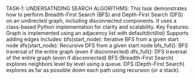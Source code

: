 TASK-1: UNDERSATNDING SEARCH ALGORITHMS: This task demonstrates how to perform Breadth-First Search (BFS) and Depth-First Search (DFS) on an undirected graph, including disconnected components. It uses a class-based Python implementation for clarity and scalability.
Key Features:
Graph is implemented using an adjacency list with defaultdict(list)
Supports adding edges
Includes:
bfs(start_node): Iterative BFS from a given start node
dfs(start_node): Recursive DFS from a given start node
bfs_full(): BFS traversal of the entire graph (even if disconnected)
dfs_full(): DFS traversal of the entire graph (even if disconnected)
BFS (Breadth-First Search) explores neighbors level by level using a queue.
DFS (Depth-First Search) explores as far as possible down each path using recursion (or a stack).
